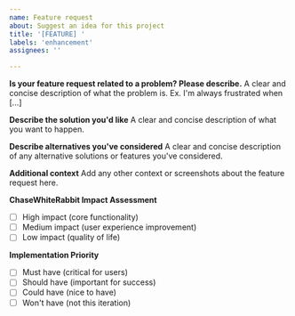 ```yaml
---
name: Feature request
about: Suggest an idea for this project
title: '[FEATURE] '
labels: 'enhancement'
assignees: ''

---
```


**Is your feature request related to a problem? Please describe.**
A clear and concise description of what the problem is. Ex. I'm always frustrated when [...]

**Describe the solution you'd like**
A clear and concise description of what you want to happen.

**Describe alternatives you've considered**
A clear and concise description of any alternative solutions or features you've considered.

**Additional context**
Add any other context or screenshots about the feature request here.

**ChaseWhiteRabbit Impact Assessment**
- [ ] High impact (core functionality)
- [ ] Medium impact (user experience improvement)
- [ ] Low impact (quality of life)

**Implementation Priority**
- [ ] Must have (critical for users)
- [ ] Should have (important for success)
- [ ] Could have (nice to have)
- [ ] Won't have (not this iteration)
